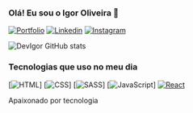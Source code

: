 ### Olá! Eu sou o Igor Oliveira 👋

[![Portfolio](	https://img.shields.io/website?label=DevIgor.com&url=https://portfolio-ten-mu-62.vercel.app/)](https://portfolio-ten-mu-62.vercel.app/)
[![Linkedin](https://img.shields.io/badge/LinkedIn-0077B5?style=for-the-badge&logo=linkedin&logoColor=white)](https://www.linkedin.com/in/igor-oliveira-00976b235/)
[![Instagram](	https://img.shields.io/badge/Instagram-E4405F?style=for-the-badge&logo=instagram&logoColor=white)](https://www.instagram.com/03igoor/)


![DevIgor GitHub stats](https://github-readme-stats.vercel.app/api?username=igoroliveira03&show_icons=true&theme=dracula)

### Tecnologias que uso no meu dia

[![HTML](https://img.shields.io/badge/HTML-239120?style=for-the-badge&logo=html5&logoColor=white)]
[![CSS](https://img.shields.io/badge/CSS-239120?&style=for-the-badge&logo=css3&logoColor=white)]
[![SASS](https://img.shields.io/badge/Sass-CC6699?style=for-the-badge&logo=sass&logoColor=white)]
[![JavaScript](	https://img.shields.io/badge/JavaScript-323330?style=for-the-badge&logo=javascript&logoColor=F7DF1E)]
[![React](https://img.shields.io/badge/React-20232A?style=for-the-badge&logo=react&logoColor=61DAFB)]()

Apaixonado por tecnologia
